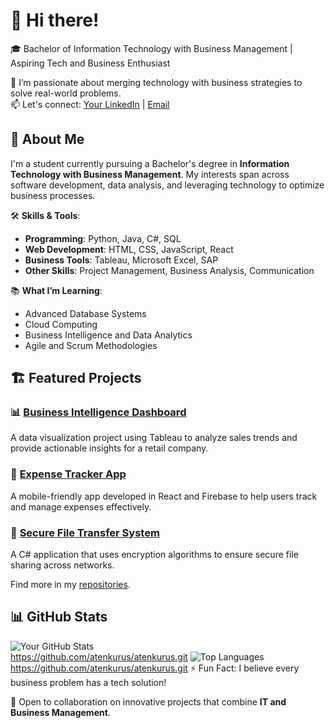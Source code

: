 # 👋 Hi there! 
🎓 Bachelor of Information Technology with Business Management | Aspiring Tech and Business Enthusiast  

🌱 I’m passionate about merging technology with business strategies to solve real-world problems.  
📫 Let's connect: [Your LinkedIn](https://linkedin.com/in/yourprofile) | [Email](mailto:atenkurus@email.com)  
## 🚀 About Me  
I'm a student currently pursuing a Bachelor's degree in **Information Technology with Business Management**. My interests span across software development, data analysis, and leveraging technology to optimize business processes.  

🛠️ **Skills & Tools**:  
- **Programming**: Python, Java, C#, SQL  
- **Web Development**: HTML, CSS, JavaScript, React  
- **Business Tools**: Tableau, Microsoft Excel, SAP  
- **Other Skills**: Project Management, Business Analysis, Communication  

📚 **What I’m Learning**:  
- Advanced Database Systems  
- Cloud Computing  
- Business Intelligence and Data Analytics  
- Agile and Scrum Methodologies  
## 🏗️ Featured Projects  
### 📊 [Business Intelligence Dashboard](https://github.com/atenkurus/BI-Dashboard)  
A data visualization project using Tableau to analyze sales trends and provide actionable insights for a retail company.  

### 📱 [Expense Tracker App](https://github.com/atenkurus/Expense-Tracker-App)  
A mobile-friendly app developed in React and Firebase to help users track and manage expenses effectively.  

### 🔐 [Secure File Transfer System](https://github.com/atenkurus/Secure-File-Transfer)  
A C# application that uses encryption algorithms to ensure secure file sharing across networks.  

Find more in my [repositories](https://github.com/atenkurus?tab=repositories).  
## 📊 GitHub Stats  
![Your GitHub Stats](https://github-readme-stats.vercel.app/api?yourname=atenkurus&show_icons=true&theme=radical)  
https://github.com/atenkurus/atenkurus.git
![Top Languages](https://github-readme-stats.vercel.app/api/top-langs/?yourname=atenkurus&layout=compact&theme=radical)  
https://github.com/atenkurus/atenkurus.git
⚡ Fun Fact: I believe every business problem has a tech solution!  

🚀 Open to collaboration on innovative projects that combine **IT and Business Management**.  
